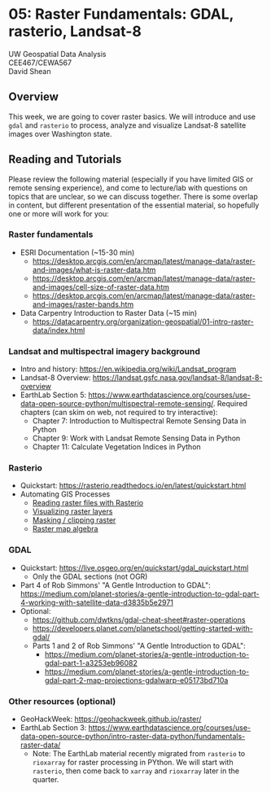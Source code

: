 # 05: Raster Fundamentals: GDAL, rasterio, Landsat-8

UW Geospatial Data Analysis  
CEE467/CEWA567  
David Shean  

## Overview
This week, we are going to cover raster basics.  We will introduce and use `gdal` and `rasterio` to process, analyze and visualize Landsat-8 satellite images over Washington state.

## Reading and Tutorials
Please review the following material (especially if you have limited GIS or remote sensing experience), and come to lecture/lab with questions on topics that are unclear, so we can discuss together.  There is some overlap in content, but different presentation of the essential material, so hopefully one or more will work for you:

### Raster fundamentals
* ESRI Documentation (~15-30 min)
    * https://desktop.arcgis.com/en/arcmap/latest/manage-data/raster-and-images/what-is-raster-data.htm
    * https://desktop.arcgis.com/en/arcmap/latest/manage-data/raster-and-images/cell-size-of-raster-data.htm
    * https://desktop.arcgis.com/en/arcmap/latest/manage-data/raster-and-images/raster-bands.htm
* Data Carpentry Introduction to Raster Data (~15 min)
    * https://datacarpentry.org/organization-geospatial/01-intro-raster-data/index.html

### Landsat and multispectral imagery background
* Intro and history: https://en.wikipedia.org/wiki/Landsat_program
* Landsat-8 Overview: https://landsat.gsfc.nasa.gov/landsat-8/landsat-8-overview
* EarthLab Section 5: https://www.earthdatascience.org/courses/use-data-open-source-python/multispectral-remote-sensing/. Required chapters (can skim on web, not required to try interactive):
    * Chapter 7: Introduction to Multispectral Remote Sensing Data in Python
    * Chapter 9: Work with Landsat Remote Sensing Data in Python
    * Chapter 11: Calculate Vegetation Indices in Python

### Rasterio
* Quickstart: https://rasterio.readthedocs.io/en/latest/quickstart.html
* Automating GIS Processes
    * [Reading raster files with Rasterio](https://autogis-site.readthedocs.io/en/latest/notebooks/Raster/reading-raster.html)
    * [Visualizing raster layers](https://autogis-site.readthedocs.io/en/latest/notebooks/Raster/plotting-raster.html)
    * [Masking / clipping raster](https://autogis-site.readthedocs.io/en/latest/notebooks/Raster/clipping-raster.html)
    * [Raster map algebra](https://autogis-site.readthedocs.io/en/latest/notebooks/Raster/raster-map-algebra.html)

### GDAL
* Quickstart: https://live.osgeo.org/en/quickstart/gdal_quickstart.html
    * Only the GDAL sections (not OGR) 
* Part 4 of Rob Simmons' "A Gentle Introduction to GDAL": https://medium.com/planet-stories/a-gentle-introduction-to-gdal-part-4-working-with-satellite-data-d3835b5e2971
* Optional:
    * https://github.com/dwtkns/gdal-cheat-sheet#raster-operations
    * https://developers.planet.com/planetschool/getting-started-with-gdal/
    * Parts 1 and 2 of Rob Simmons' "A Gentle Introduction to GDAL":
        * https://medium.com/planet-stories/a-gentle-introduction-to-gdal-part-1-a3253eb96082
        * https://medium.com/planet-stories/a-gentle-introduction-to-gdal-part-2-map-projections-gdalwarp-e05173bd710a

### Other resources (optional)
* GeoHackWeek: https://geohackweek.github.io/raster/
* EarthLab Section 3: https://www.earthdatascience.org/courses/use-data-open-source-python/intro-raster-data-python/fundamentals-raster-data/
    * Note: The EarthLab material recently migrated from `rasterio` to `rioxarray` for raster processing in PYthon. We will start with `rasterio`, then come back to `xarray` and `rioxarray` later in the quarter.
